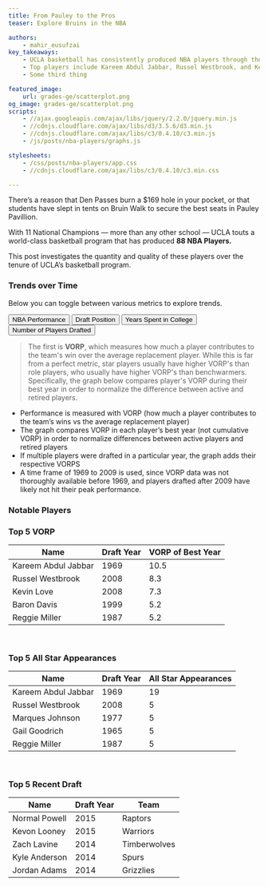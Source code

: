 ```yaml
---
title: From Pauley to the Pros
teaser: Explore Bruins in the NBA

authors:
    - mahir_eusufzai
key_takeaways:
    - UCLA basketball has consistently produced NBA players through the years
    - Top players include Kareem Abdul Jabbar, Russel Westbrook, and Kevin Love.
    - Some third thing

featured_image:
    url: grades-ge/scatterplot.png
og_image: grades-ge/scatterplot.png
scripts:
    - //ajax.googleapis.com/ajax/libs/jquery/2.2.0/jquery.min.js
    - //cdnjs.cloudflare.com/ajax/libs/d3/3.5.6/d3.min.js
    - //cdnjs.cloudflare.com/ajax/libs/c3/0.4.10/c3.min.js
    - /js/posts/nba-players/graphs.js

stylesheets:
    - /css/posts/nba-players/app.css
    - //cdnjs.cloudflare.com/ajax/libs/c3/0.4.10/c3.min.css

---
```


There’s a reason that Den Passes burn a $169 hole in your pocket, or that students have slept in tents on Bruin Walk to secure the best seats in Pauley Pavillion.  

With 11 National Champions —  more than any other school — UCLA touts a world-class basketball program that has produced **88 NBA Players.**  

This post investigates the quantity and quality of these players over the tenure of UCLA’s basketball program.


### Trends over Time

Below you can toggle between various metrics to explore trends.

 <input type="button" id="vorp" value="NBA Performance" />
 <input type="button" id="pick" value="Draft Position" />
 <input type="button" id="yrsCollege" value="Years Spent in College" />
 <input type="button" id="numPlayers" value="Number of Players Drafted" />

> The first is **VORP**, which measures how much a player contributes to the team's win over the average replacement player. While this is far from a perfect metric, star players usually have higher VORP's than role players, who usually have higher VORP's than benchwarmers.  Specifically, the graph below compares player's VORP during their best year in order to normalize the difference between active and retired players.

 <div id="chart"></div>

<p> 
<ul>
<li/> Performance is measured with VORP (how much a player contributes to the team’s wins vs the average replacement player)
<li/> The graph compares VORP in each player’s best year (not cumulative VORP) in order to normalize differences between active players and retired players
<li/> If multiple players were drafted in a particular year, the graph adds their respective VORPS
<li/> A time frame of 1969 to 2009 is used, since VORP data was not thoroughly available before 1969, and players drafted after 2009 have likely not hit their peak performance. 
 </ul>
</p>


### Notable Players 


 <h3> Top 5 VORP </h3>


<table>
    <thead>
        <tr>
            <th>Name</th>
            <th>Draft Year</th>
            <th>VORP of Best Year</th>
        </tr>
    </thead>
    <tbody>
        <tr>
            <td>Kareem Abdul Jabbar</td>
            <td>1969</td>
            <td>10.5</td>
        </tr>
        <tr>
            <td>Russel Westbrook</td>
            <td>2008</td>
            <td>8.3</td>
        </tr>
        <tr>
            <td>Kevin Love</td>
            <td>2008</td>
            <td>7.3</td>
        </tr>
        <tr>
            <td>Baron Davis</td>
            <td>1999</td>
            <td>5.2</td>
        </tr>
         <tr>
            <td>Reggie Miller</td>
            <td>1987</td>
            <td>5.2</td>
        </tr>
    </tbody>
</table>


<br/>

<h3> Top 5 All Star Appearances </h3>
<table>
    <thead>
        <tr>
            <th>Name</th>
            <th>Draft Year</th>
            <th>All Star Appearances </th>
        </tr>
    </thead>
    <tbody>
        <tr>
            <td>Kareem Abdul Jabbar</td>
            <td>1969</td>
            <td>19</td>
        </tr>
        <tr>
            <td>Russel Westbrook</td>
            <td>2008</td>
            <td>5</td>
        </tr>
        <tr>
            <td>Marques Johnson</td>
            <td>1977</td>
            <td>5</td>
        </tr>
        <tr>
            <td>Gail Goodrich</td>
            <td>1965</td>
            <td>5</td>
        </tr>
         <tr>
            <td>Reggie Miller</td>
            <td>1987</td>
            <td>5</td>
        </tr>
    </tbody>
</table>

<br/>

<h3> Top 5 Recent Draft </h3>
<table>
    <thead>
        <tr>
            <th>Name</th>
            <th>Draft Year</th>
            <th>Team</th>
        </tr>
    </thead>
    <tbody>
        <tr>
            <td>Normal Powell </td>
            <td>2015</td>
            <td>Raptors</td>
        </tr>
        <tr>
            <td>Kevon Looney</td>
            <td>2015</td>
            <td>Warriors</td>
        </tr>
        <tr>
            <td>Zach Lavine </td>
            <td>2014</td>
            <td>Timberwolves</td>
        </tr>
        <tr>
            <td>Kyle Anderson</td>
            <td>2014</td>
            <td>Spurs</td>
        </tr>
         <tr>
            <td>Jordan Adams</td>
            <td>2014</td>
            <td>Grizzlies</td>
        </tr>
    </tbody>
</table>